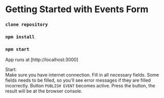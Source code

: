 # Getting Started with Events Form

### `clone repository`
### `npm install`
### `npm start`

App runs at [http://localhost:3000]


Start:  
Make sure you have internet connection. 
Fill in all necessary fields. 
Some fields needs to be filled, so you'll see error messages if they are filled incorrectly. 
Button `PUBLISH EVENT` becomes active. 
Press the button, the result will be at the browser console. 
